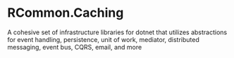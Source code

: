  # RCommon.Caching

A cohesive set of infrastructure libraries for dotnet that utilizes abstractions for event handling, persistence, unit of work, mediator, distributed messaging, event bus, CQRS, email, and more 
